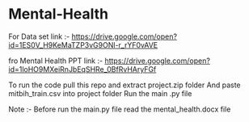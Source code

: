 # Mental-Health

For Data set link :- https://drive.google.com/open?id=1ES0V_H9KeMaTZP3vG9ONl-r_rYF0vAVE

fro Mental Health PPT link :- https://drive.google.com/open?id=1loHO9MXeiRnJbEqSHRe_0BfRvHAryFGf

To run the code pull this repo and extract project.zip folder
And paste mitbih_train.csv into project folder 
Run the main .py file 

Note :- Before run the main.py file read the mental_health.docx file
